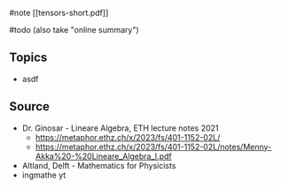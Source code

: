 


#note [[tensors-short.pdf]]

#todo (also take "online summary")


## Topics
- asdf




## Source
- Dr. Ginosar - Lineare Algebra, ETH lecture notes 2021
	- https://metaphor.ethz.ch/x/2023/fs/401-1152-02L/
	- https://metaphor.ethz.ch/x/2023/fs/401-1152-02L/notes/Menny-Akka%20-%20Lineare_Algebra_I.pdf
- Altland, Delft - Mathematics for Physicists
- ingmathe yt